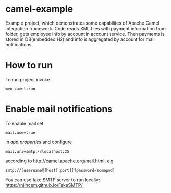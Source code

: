 # camel-example
Example project, which demonstrates some capabilites of Apache Camel integration framework.
Code reads XML files with payment information from folder, gets employee info by account in account service.
Then payments is stored in DB(embedded H2) and info is aggregated by account for mail notifications.

# How to run
То run project invoke
```
mvn camel:run
```

# Enable mail notifications
To enable mail set
```
mail.use=true
```
in _app.properties_ and configure
```
mail.uri=smtp://localhost:25
```
according to http://camel.apache.org/mail.html, e.g
```
smtp://[username@]host[:port][?password=somepwd]
```
You can use fake SMTP server to run locally: https://nilhcem.github.io/FakeSMTP/

